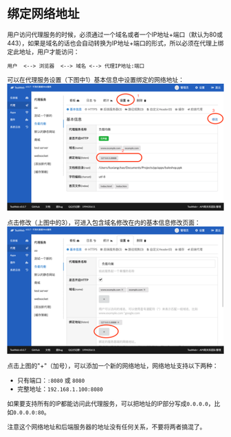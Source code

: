 # 绑定网络地址
用户访问代理服务的时候，必须通过一个域名或者一个IP地址+端口（默认为80或443），如果是域名的话也会自动转换为IP地址+端口的形式，所以必须在代理上绑定此地址，用户才能访问：
~~~
用户  <--> 浏览器  <--> 域名 <--> 代理IP地址:端口
~~~

可以在代理服务设置（下图中1）基本信息中设置绑定的网络地址：
![listen.png](listen.png)

点击修改（上图中的3），可进入包含域名修改在内的基本信息修改页面：
![listen2.png](listen2.png)

点击上图的"+"（加号），可以添加一个新的网络地址，网络地址支持以下两种：
* 只有端口：`:8080` 或 `8080`
* 完整地址：`192.168.1.100:8080`

如果要支持所有的IP都能访问此代理服务，可以把地址的IP部分写成`0.0.0.0`，比如`0.0.0.0:80`。

注意这个网络地址和后端服务器的地址没有任何关系，不要将两者搞混了。